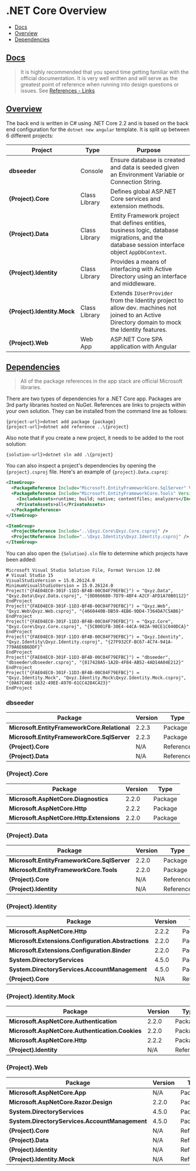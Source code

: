 # .NET Core Overview  

* [Docs](#docs)
* [Overview](#overview)
* [Dependencies](#dependencies)

## [Docs](#net-core-overview)  

> It is highly recommended that you spend time getting familiar with the official documentation. It is very well written and will serve as the greatest point of reference when running into design questions or issues. See [References - Links](./r1-links.md)

## [Overview](#net-core-overview)  

The back end is written in C# using .NET Core 2.2 and is based on the back end configuration for the `dotnet new angular` template. It is split up between 6 different projects:  

Project | Type | Purpose
--------|------|--------
**dbseeder** | Console | Ensure database is created and data is seeded given an Environment Variable or Connection String.
**{Project}.Core** | Class Library | Defines global <span>ASP.NET</span> Core services and extension methods.
**{Project}.Data** | Class Library | Entity Framework project that defines entities, business logic, database migrations, and the database session interface object `AppDbContext`.
**{Project}.Identity** | Class Library | Provides a means of interfacing with Active Directory using an interface and middleware.
**{Project}.Identity.Mock** | Class Library | Extends `IUserProvider` from the Identity project to allow dev. machines not joined to an Active Directory domain to mock the Identity features.
**{Project}.Web** | Web App | <span>ASP.NET</span> Core SPA application with Angular  

## [Dependencies](#net-core-overview)  

> All of the package references in the app stack are official Microsoft libraries.  

There are two types of dependencies for a .NET Core app. Packages are 3rd party libraries hosted on NuGet. References are links to projects within your own solution. They can be installed from the command line as follows:  

```
{project-url}>dotnet add package {package}
{project-url}>dotnet add reference ..\{project}
```  

Also note that if you create a new project, it needs to be added to the root solution:  

```
{solution-url}>dotnet sln add .\{project}
```  

You can also inspect a project's dependencies by opening the `{project}.csproj` file. Here's an example of `{project}.Data.csproj`:  

```xml
<ItemGroup>
  <PackageReference Include="Microsoft.EntityFrameworkCore.SqlServer" Version="2.2.0" />
  <PackageReference Include="Microsoft.EntityFrameworkCore.Tools" Version="2.2.0">
    <IncludeAssets>runtime; build; native; contentfiles; analyzers</IncludeAssets>
    <PrivateAssets>all</PrivateAssets>
  </PackageReference>
</ItemGroup>

<ItemGroup>
  <ProjectReference Include="..\Qxyz.Core\Qxyz.Core.csproj" />
  <ProjectReference Include="..\Qxyz.Identity\Qxyz.Identity.csproj" />
</ItemGroup>
```  

You can also open the `{Solution}.sln` file to determine which projects have been added:  

```
Microsoft Visual Studio Solution File, Format Version 12.00
# Visual Studio 15
VisualStudioVersion = 15.0.26124.0
MinimumVisualStudioVersion = 15.0.26124.0
Project("{FAE04EC0-301F-11D3-BF4B-00C04F79EFBC}") = "Qxyz.Data", "Qxyz.Data\Qxyz.Data.csproj", "{0D866680-7D79-4BF4-A2CF-AFD1A78B0112}"
EndProject
Project("{FAE04EC0-301F-11D3-BF4B-00C04F79EFBC}") = "Qxyz.Web", "Qxyz.Web\Qxyz.Web.csproj", "{4660440B-DB59-4EB6-9DD4-7364DA7C5AB6}"
EndProject
Project("{FAE04EC0-301F-11D3-BF4B-00C04F79EFBC}") = "Qxyz.Core", "Qxyz.Core\Qxyz.Core.csproj", "{5CB001FB-30E4-44CA-982A-98CE1C040DCA}"
EndProject
Project("{FAE04EC0-301F-11D3-BF4B-00C04F79EFBC}") = "Qxyz.Identity", "Qxyz.Identity\Qxyz.Identity.csproj", "{27F932CF-BC67-4C74-941A-779A6E6B6DDF}"
EndProject
Project("{FAE04EC0-301F-11D3-BF4B-00C04F79EFBC}") = "dbseeder", "dbseeder\dbseeder.csproj", "{817428A5-1A2D-4F84-AB52-4AD14A04E212}"
EndProject
Project("{FAE04EC0-301F-11D3-BF4B-00C04F79EFBC}") = "Qxyz.Identity.Mock", "Qxyz.Identity.Mock\Qxyz.Identity.Mock.csproj", "{0A67C46E-1632-49EE-A970-61CC4284C423}"
EndProject
```  

### dbseeder  

Package | Version | Type
--------|---------|-----
**Microsoft.EntityFrameworkCore.Relational** | 2.2.3 | Package
**Microsoft.EntityFrameworkCore.SqlServer** | 2.2.3 | Package
**{Project}.Core** | N/A | Reference
**{Project}.Data** | N/A | Reference  

### {Project}.Core  

Package | Version | Type
--------|---------|-----
**Microsoft.AspNetCore.Diagnostics** | 2.2.0 | Package
**Microsoft.AspNetCore.Http** | 2.2.2 | Package
**Microsoft.AspNetCore.Http.Extensions** | 2.2.0 | Package  

### {Project}.Data  

Package | Version | Type
--------|---------|-----
**Microsoft.EntityFrameworkCore.SqlServer** | 2.2.0 | Package
**Microsoft.EntityFrameworkCore.Tools** | 2.2.0 | Package
**{Project}.Core** | N/A | Reference
**{Project}.Identity** | N/A | Reference  

### {Project}.Identity  

Package | Version | Type
--------|---------|-----
**Microsoft.AspNetCore.Http** | 2.2.2 | Package
**Microsoft.Extensions.Configuration.Abstractions** | 2.2.0 | Package
**Microsoft.Extensions.Configuration.Binder** | 2.2.0 | Package
**System.DirectoryServices** | 4.5.0 | Package
**System.DirectoryServices.AccountManagement** | 4.5.0 | Package
**{Project}.Core** | N/A | Reference  

### {Project}.Identity.Mock  

Package | Version | Type
--------|---------|-----
**Microsoft.AspNetCore.Authentication** | 2.2.0 | Package
**Microsoft.AspNetCore.Authentication.Cookies** | 2.2.0 | Package
**Microsoft.AspNetCore.Http** | 2.2.2 | Package
**{Project}.Identity** | N/A | Reference  

### {Project}.Web

Package | Version | Type
--------|---------|-----
**Microsoft.AspNetCore.App** | N/A | Package
**Microsoft.AspNetCore.Razor.Design** | 2.2.0 | Package
**System.DirectoryServices** | 4.5.0 | Package
**System.DirectoryServices.AccountManagement** | 4.5.0 | Package
**{Project}.Core** | N/A | Reference
**{Project}.Data** | N/A | Reference
**{Project}.Identity** | N/A | Reference
**{Project}.Identity.Mock** | N/A | Reference